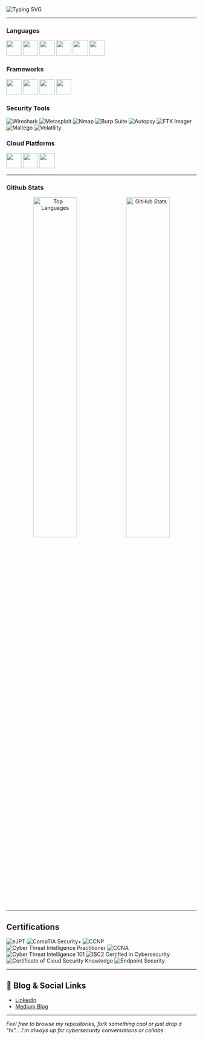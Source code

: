 <p>
  <img src="https://readme-typing-svg.herokuapp.com?font=Fira+Code&size=30&pause=1000&color=00FF00&center=true&vCenter=true&width=1000&height=180&lines=👋Hi+there%2C+I'm+RachaelK;Offensive+security%2C+Red+Teamer+in+training;Computer+Technology%2C+developer%2C+creative+tech+designer;Breaking+things+ethically+so+others+don’t+do+it+maliciously;Learning+by+doing%2C+evolving+and+securing+the+future;Catch+me+in+the+lab" alt="Typing SVG" />
</p>


---

### Languages  
<p>
  <img src="https://cdn.jsdelivr.net/gh/devicons/devicon/icons/python/python-original.svg" height="40"/>
  <img src="https://cdn.jsdelivr.net/gh/devicons/devicon/icons/javascript/javascript-original.svg" height="40"/>
  <img src="https://cdn.jsdelivr.net/gh/devicons/devicon/icons/bash/bash-original.svg" height="40"/>
  <img src="https://cdn.jsdelivr.net/gh/devicons/devicon/icons/java/java-original.svg" height="40"/>
  <img src="https://cdn.jsdelivr.net/gh/devicons/devicon/icons/php/php-original.svg" height="40"/>
  <img src="https://cdn.jsdelivr.net/gh/devicons/devicon/icons/dart/dart-original.svg" height="40"/>
</p>

### Frameworks  
<p>
  <img src="https://cdn.jsdelivr.net/gh/devicons/devicon/icons/react/react-original.svg" height="40"/>
  <img src="https://cdn.jsdelivr.net/gh/devicons/devicon/icons/flutter/flutter-original.svg" height="40"/>
  <img src="https://cdn.jsdelivr.net/gh/devicons/devicon/icons/nodejs/nodejs-original.svg" height="40"/>
  <img src="https://img.shields.io/badge/Laravel-%23FF2D20.svg?style=flat-square&logo=laravel&logoColor=white" height="40"/>
</p>

### Security Tools  
![Wireshark](https://img.shields.io/badge/Wireshark-%238F0A25.svg?style=flat-square&logo=wireshark&logoColor=white)
![Metasploit](https://img.shields.io/badge/Metasploit-%23E64141.svg?style=flat-square&logo=metasploit&logoColor=white)
![Nmap](https://img.shields.io/badge/Nmap-%23FF5E00.svg?style=flat-square&logo=nmap&logoColor=white)
![Burp Suite](https://img.shields.io/badge/Burp_Suite-%23026B6B.svg?style=flat-square&logo=burp-suite&logoColor=white)
![Autopsy](https://img.shields.io/badge/Autopsy-%23292929.svg?style=flat-square&logo=autopsy&logoColor=white)
![FTK Imager](https://img.shields.io/badge/FTK_Imager-%23000000.svg?style=flat-square&logo=forensic-toolkit&logoColor=white)
![Maltego](https://img.shields.io/badge/Maltego-%23FF9A33.svg?style=flat-square&logo=maltego&logoColor=white)
![Volatility](https://img.shields.io/badge/Volatility-%23D83536.svg?style=flat-square&logo=volatility&logoColor=white)

### Cloud Platforms  
<p>
  <img src="https://cdn.jsdelivr.net/gh/devicons/devicon/icons/googlecloud/googlecloud-original.svg" height="40"/>
  <img src="https://cdn.jsdelivr.net/gh/devicons/devicon/icons/azure/azure-original.svg" height="40"/>
  <img src="https://cdn.jsdelivr.net/gh/devicons/devicon/icons/oracle/oracle-original.svg" height="40"/>
</p>

---

### Github Stats 
<p align="center">
  <img src="https://github-readme-stats.vercel.app/api/top-langs/?username=RachaelKivuti&layout=compact&theme=tokyonight&langs_count=6&hide=css,html" width="48%" alt="Top Languages"/>
  <img src="https://github-readme-stats.vercel.app/api?username=RachaelKivuti&show_icons=true&theme=tokyonight&include_all_commits=true" width="48%" alt="GitHub Stats"/>
</p>

---

## Certifications

![eJPT](https://img.shields.io/badge/eJPT-%23000000.svg?style=flat-square&logo=eLearnSecurity&logoColor=white)
![CompTIA Security+](https://img.shields.io/badge/CompTIA_Security%2B-%23032D64.svg?style=flat-square&logo=compTIA&logoColor=white)
![CCNP](https://img.shields.io/badge/CCNP-%23007C92.svg?style=flat-square&logo=cisco&logoColor=white)
![Cyber Threat Intelligence Practitioner](https://img.shields.io/badge/Cyber_Threat_Intelligence_Practitioner-%23F7E03C.svg?style=flat-square&logo=arcX&logoColor=black)
![CCNA](https://img.shields.io/badge/CCNA-%230080C3.svg?style=flat-square&logo=cisco&logoColor=white)
![Cyber Threat Intelligence 101](https://img.shields.io/badge/Cyber_Threat_Intelligence_101-%23909E8E.svg?style=flat-square&logo=arcX&logoColor=white)
![ISC2 Certified in Cybersecurity](https://img.shields.io/badge/ISC2_Certified_in_Cybersecurity-%23603178.svg?style=flat-square&logo=isc2&logoColor=white)
![Certificate of Cloud Security Knowledge](https://img.shields.io/badge/Cloud_Security_Knowledge-%23A4C8A5.svg?style=flat-square&logo=cloudsecurityalliance&logoColor=white)
![Endpoint Security](https://img.shields.io/badge/Endpoint_Security-%2379B7D6.svg?style=flat-square&logo=cisco&logoColor=white)

---

## 🔗 Blog & Social Links

-  [LinkedIn](https://www.linkedin.com/in/rachael-kivuti-575056226/)
-  [Medium Blog](https://medium.com/@kivutingatha)

---

*Feel free to browse my repositories, fork something cool or just drop a "hi"....I'm always up for cybersecurity conversations or collabs*

